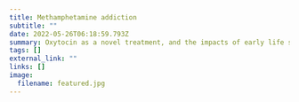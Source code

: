```yaml
---
title: Methamphetamine addiction
subtitle: ""
date: 2022-05-26T06:18:59.793Z
summary: Oxytocin as a novel treatment, and the impacts of early life stress
tags: []
external_link: ""
links: []
image:
  filename: featured.jpg
---
```

